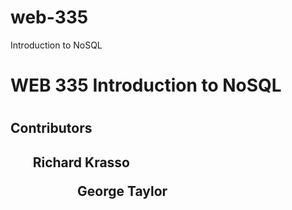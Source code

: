 # web-335
Introduction to NoSQL

<h1> WEB 335 Introduction to NoSQL<h1>
<h2>Contributors<h2>
<ul>Richard Krasso<ul>
<ul>George Taylor<ul>
